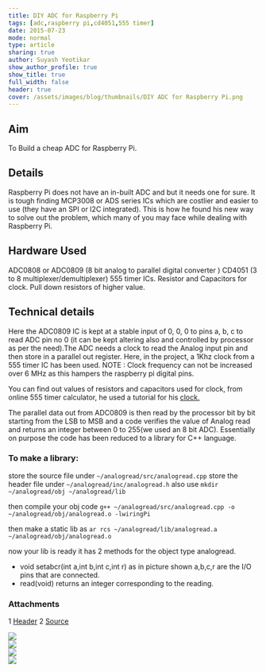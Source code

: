 ```yaml
---
title: DIY ADC for Raspberry Pi
tags: [adc,raspberry pi,cd4051,555 timer]
date: 2015-07-23
mode: normal
type: article
sharing: true
author: Suyash Yeotikar
show_author_profile: true
show_title: true
full_width: false
header: true
cover: /assets/images/blog/thumbnails/DIY ADC for Raspberry Pi.png
---
```


## Aim
To Build a cheap ADC for Raspberry Pi.
<!--more-->

## Details
Raspberry Pi does not have an in-built ADC and but it needs one for sure. It is tough finding MCP3008 or ADS series ICs which are costlier and easier to use (they have an SPI or I2C integrated). This is how he found his new way to solve out the problem, which many of you may face while dealing with Raspberry Pi.

## Hardware Used 
ADC0808 or ADC0809 (8 bit analog to parallel digital converter )
CD4051 (3 to 8 multiplexer/demultiplexer)
555 timer ICs.
Resistor and Capacitors for clock.
Pull down resistors of higher value.

## Technical details
Here the ADC0809 IC is kept at a stable input of 0, 0, 0 to pins a, b, c to read ADC pin no 0 (it can be kept altering also and controlled by processor as per the need).The ADC needs a clock to read the Analog input pin and then store in a parallel out register. Here, in the project, a 1Khz clock from a 555 timer IC has been used.
NOTE : Clock frequency can not be increased over 6 MHz as this hampers the raspberry pi digital pins.

You can find out values of resistors and capacitors used for clock, from online 555 timer calculator, he used a tutorial for his [clock.](http://www.eng.buffalo.edu/shaw/student/m1_safety/01_home/ksb/ksb3/old_ksb3_timer.htm)

The parallel data out from ADC0809 is then read by the processor bit by bit starting from the LSB to MSB and a code verifies the value of Analog read and returns an integer between 0 to 255(we used an 8 bit ADC).
Essentially on purpose the code has been reduced to a library for C++ language.

### To make a library:

store the source file under `~/analogread/src/analogread.cpp`
store the header file under `~/analogread/inc/analogread.h`
also use
`mkdir ~/analogread/obj ~/analogread/lib`

then compile your obj code
`g++ ~/analogread/src/analogread.cpp -o ~/analogread/obj/analogread.o -lwiringPi`

then make a static lib as
`ar rcs ~/analogread/lib/analogread.a ~/analogread/obj/analogread.o`

now your lib is ready
it has 2 methods for the object type analogread.

- void setabcr(int a,int b,int c,int r)
as in picture shown a,b,c,r are the I/O pins that are connected.
- read(void)
returns an integer corresponding to the reading.

### Attachments

1 [Header](https://technopediabphc.files.wordpress.com/2015/07/header.docx)
2 [Source](https://technopediabphc.files.wordpress.com/2015/07/source.docx)


<div class="swiper swiper-demo">
  <div class="swiper__wrapper">
    <div class="swiper__slide"><img class="image image" src="{{site.baseurl}}/assets/images/blog/DIY-ADC-Raspi/pinout.png"/></div>
    <div class="swiper__slide"><img class="image image" src="{{site.baseurl}}/assets/images/blog/DIY-ADC-Raspi/PCB.png"/></div>
    <div class="swiper__slide"><img class="image image" src="{{site.baseurl}}/assets/images/blog/DIY-ADC-Raspi/exp.png"/></div>
    <div class="swiper__slide"><img class="image image" src="{{site.baseurl}}/assets/images/blog/DIY-ADC-Raspi/ADC.png"/></div>
  </div>
  <div class="swiper__button swiper__button--prev fas fa-chevron-left"></div>
  <div class="swiper__button swiper__button--next fas fa-chevron-right"></div>
</div>

<style>
.swiper-demo {
  height: auto;
}
</style>
<script>
{%- include scripts/lib/swiper.js -%}
var SOURCES = window.TEXT_VARIABLES.sources;
window.Lazyload.js(SOURCES.jquery, function() {
  $('.swiper-demo').swiper();
});
</script>